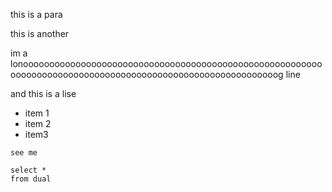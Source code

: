 ---
---




this is a para

this is another

im a lonoooooooooooooooooooooooooooooooooooooooooooooooooooooooooooooooooooooooooooooooooooooooooooooooooooooooooooog line

and this is a lise

* item 1
* item 2
* item3

`see me`


``` 
select *
from dual
```


